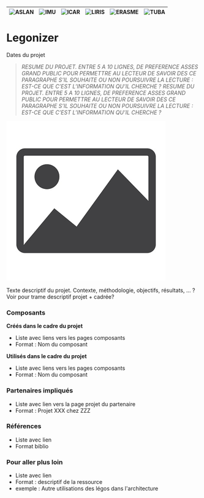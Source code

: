 |![ASLAN](/partners/Aslan100.png)|![IMU](/partners/LabexIMU_100.png)|![ICAR](/partners/ICAR_100.png)|![LIRIS](/partners/logo_liris_100.png)|![ERASME](/partners/Erasme_100.jpg)|![TUBA](/partners/Tuba_100.jpg)|
|---|---|---|---|---|---|

# Legonizer
Dates du projet

>*RESUME DU PROJET. ENTRE 5 A 10 LIGNES, DE PREFERENCE ASSES GRAND PUBLIC POUR PERMETTRE AU LECTEUR DE SAVOIR DES CE PARAGRAPHE S’IL SOUHAITE OU NON POURSUIVRE LA LECTURE : EST-CE QUE C’EST L’INFORMATION QU’IL CHERCHE ?  RESUME DU PROJET. ENTRE 5 A 10 LIGNES, DE PREFERENCE ASSES GRAND PUBLIC POUR PERMETTRE AU LECTEUR DE SAVOIR DES CE PARAGRAPHE S’IL SOUHAITE OU NON POURSUIVRE LA LECTURE : EST-CE QUE C’EST L’INFORMATION QU’IL CHERCHE ?*


![Nom image](image.jpg)



Texte descriptif du projet. Contexte, méthodologie, objectifs, résultats, …
? Voir pour trame descriptif projet + cadrée?



### Composants 
**Créés dans le cadre du projet**
- Liste avec liens vers les pages composants
- Format : Nom du composant
 
**Utilisés dans le cadre du projet**
- Liste avec liens vers les pages composants
- Format : Nom du composant

### Partenaires impliqués
- Liste avec lien vers  la page projet du partenaire
- Format : Projet XXX chez ZZZ
### Références
- Liste avec lien 
- Format biblio 
### Pour aller plus loin 
- Liste avec lien 
- Format : descriptif de la ressource
- exemple : Autre utilisations des légos dans l'architecture 


